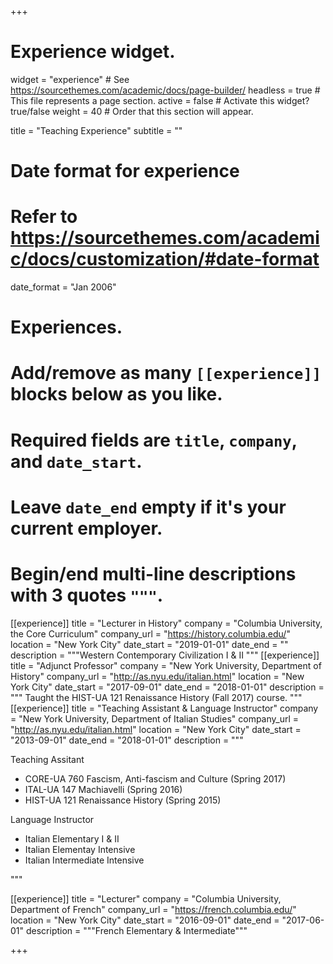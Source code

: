 +++
# Experience widget.
widget = "experience"  # See https://sourcethemes.com/academic/docs/page-builder/
headless = true  # This file represents a page section.
active = false  # Activate this widget? true/false
weight = 40  # Order that this section will appear.

title = "Teaching Experience"
subtitle = ""

# Date format for experience
#   Refer to https://sourcethemes.com/academic/docs/customization/#date-format
date_format = "Jan 2006"

# Experiences.
#   Add/remove as many `[[experience]]` blocks below as you like.
#   Required fields are `title`, `company`, and `date_start`.
#   Leave `date_end` empty if it's your current employer.
#   Begin/end multi-line descriptions with 3 quotes `"""`.
[[experience]]
  title = "Lecturer in History"
  company = "Columbia University, the Core Curriculum"
  company_url = "https://history.columbia.edu/"
  location = "New York City"
  date_start = "2019-01-01"
  date_end = ""
  description = """Western Contemporary Civilization I & II 
  """
  [[experience]]
  title = "Adjunct Professor"
  company = "New York University, Department of History"
  company_url = "http://as.nyu.edu/italian.html"
  location = "New York City"
  date_start = "2017-09-01"
  date_end = "2018-01-01"
  description = """
Taught the HIST-UA 121 Renaissance History (Fall 2017) course. 
  """
 [[experience]]
  title = "Teaching Assistant & Language Instructor"
  company = "New York University, Department of Italian Studies"
  company_url = "http://as.nyu.edu/italian.html"
  location = "New York City"
  date_start = "2013-09-01"
  date_end = "2018-01-01"
  description = """
  
Teaching Assitant

* CORE-UA 760 Fascism, Anti-fascism and Culture (Spring 2017)
* ITAL-UA 147 Machiavelli (Spring 2016)
* HIST-UA 121 Renaissance History (Spring 2015)

Language Instructor

* Italian Elementary I & II  
* Italian Elementay Intensive
* Italian Intermediate Intensive

 """

[[experience]]
  title = "Lecturer"
  company = "Columbia University, Department of French"
  company_url = "https://french.columbia.edu/"
  location = "New York City"
  date_start = "2016-09-01"
  date_end = "2017-06-01"
  description = """French Elementary & Intermediate"""


+++
